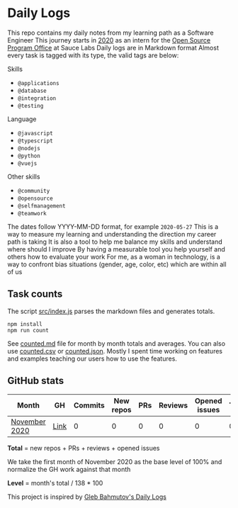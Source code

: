 # Daily Logs


This repo contains my daily notes from my learning path as a Software Engineer
This journey starts in [2020](./2020) as an intern for the [Open Source Program Office](https://opensource.saucelabs.com/) at Sauce Labs
Daily logs are in Markdown format
Almost every task is tagged with its type, the valid tags are below:

Skills
- `@applications`
- `@database`
- `@integration`
- `@testing`

Language
- `@javascript`
- `@typescript`
- `@nodejs`
- `@python`
- `@vuejs`

Other skills
- `@community`
- `@opensource`
- `@selfmanagement`
- `@teamwork`

The dates follow YYYY-MM-DD format, for example `2020-05-27`
This is a way to measure my learning and understanding the direction my career path is taking
It is also a tool to help me balance my skills and understand where should I improve
By having a measurable tool you help yourself and others how to evaluate your work
For me, as a woman in technology, is a way to confront bias situations (gender, age, color, etc) which are within all of us

## Task counts

The script [src/index.js](src/index.js) parses the markdown files and generates totals.

```shell
npm install
npm run count
```

See [counted.md](counted.md) file for month by month totals and averages. You can also use [counted.csv](counted.csv) or [counted.json](counted.json). Mostly I spent time working on features and examples teaching our users how to use the features.

## GitHub stats

<!-- prettier-ignore-start -->
Month | GH | Commits | New repos | PRs | Reviews | Opened issues | Total | Level
--- | --- | --- | --- | --- | --- | --- | --- | ---
[November 2020](./2020/11-November-2020.md) | [Link]() | 0 | 0 | 0 | 0 | 0 | 0 | 100%
<!-- prettier-ignore-end -->

**Total** = new repos + PRs + reviews + opened issues

We take the first month of November 2020 as the base level of 100% and normalize the GH work against that month

**Level** = month's total / 138 \* 100

This project is inspired by [Gleb Bahmutov's Daily Logs](https://glebbahmutov.com/blog/what-i-have-done/)
